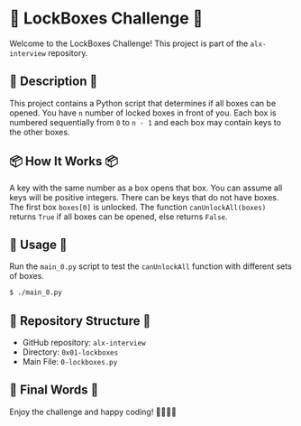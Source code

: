 
# 🔐 LockBoxes Challenge 🔐

Welcome to the LockBoxes Challenge! This project is part of the `alx-interview` repository.

## 📝 Description 📝

This project contains a Python script that determines if all boxes can be opened. You have `n` number of locked boxes in front of you. Each box is numbered sequentially from `0` to `n - 1` and each box may contain keys to the other boxes.

## 📦 How It Works 📦

A key with the same number as a box opens that box. You can assume all keys will be positive integers. There can be keys that do not have boxes. The first box `boxes[0]` is unlocked. The function `canUnlockAll(boxes)` returns `True` if all boxes can be opened, else returns `False`.

## 🚀 Usage 🚀

Run the `main_0.py` script to test the `canUnlockAll` function with different sets of boxes.

```bash
$ ./main_0.py
```

## 📂 Repository Structure 📂

- GitHub repository: `alx-interview`
- Directory: `0x01-lockboxes`
- Main File: `0-lockboxes.py`

## 🎉 Final Words 🎉

Enjoy the challenge and happy coding! 👩‍💻👨‍💻

